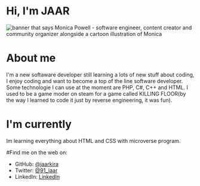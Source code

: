 # Hi, I'm JAAR

<img src="https://raw.githubusercontent.com/M0nica/M0nica/master/gh-header-image-cropped.png" alt="banner that says Monica Powell - software engineer, content creator and community organizer alongside a cartoon illustration of Monica">

# About me

I'm a new softaware developer still learning a lots of new stuff about coding, I enjoy coding and want to become a top of the line software developer. Some technologie I can use at the moment are PHP, C#, C++ and HTML. I used to be a game moder on steam for a game called KILLING FLOOR(by the way I learned to code it just by reverse engineering, it was fun).

# I'm currently

Im learning everything about HTML and CSS with microverse program.

#Find me on the web on:
  
- GitHub: [@jaarkira](https://https://github.com/jaarkira)
- Twitter: [@91_jaar](https://twitter.com/91_jaar)
- LinkedIn: [LinkedIn](https://https://www.linkedin.com/in/jose-arriaga-63a851204/)
  
